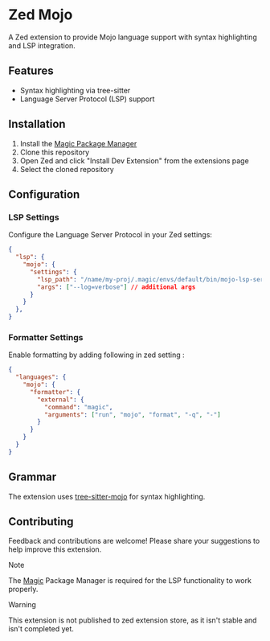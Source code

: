 # Zed Mojo

A Zed extension to provide Mojo language support with syntax highlighting and LSP integration.

## Features

- Syntax highlighting via tree-sitter
- Language Server Protocol (LSP) support

## Installation

1. Install the [Magic Package Manager](https://developer.modular.com/download)
2. Clone this repository
3. Open Zed and click "Install Dev Extension" from the extensions page
4. Select the cloned repository

## Configuration

### LSP Settings

Configure the Language Server Protocol in your Zed settings:

```json
{
  "lsp": {
    "mojo": {
      "settings": {
        "lsp_path": "/name/my-proj/.magic/envs/default/bin/mojo-lsp-server", // path to mojo-lsp-server
        "args": ["--log=verbose"] // additional args
      }
    }
  },
}
```

### Formatter Settings

Enable formatting by adding following in zed setting :

```json
{
  "languages": {
    "mojo": {
      "formatter": {
        "external": {
          "command": "magic",
          "arguments": ["run", "mojo", "format", "-q", "-"]
        }
      }
    }
  }
}
```

## Grammar

The extension uses [tree-sitter-mojo](https://github.com/lsh/tree-sitter-mojo/) for syntax highlighting.

## Contributing

Feedback and contributions are welcome! Please share your suggestions to help improve this extension.

> [!NOTE]
> The [Magic](https://docs.modular.com/magic/) Package Manager is required for the LSP functionality to work properly.

> [!WARNING]
> This extension is not published to zed extension store, as it isn't stable and isn't completed yet.

